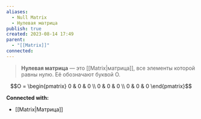 ```yaml
---
aliases:
  - Null Matrix
  - Нулевая матрица
publish: true
created: 2023-08-14 17:49
parent:
  - "[[Matrix]]"
connected:
---
```


> **Нулевая матрица** — это [[Matrix|матрица]], все элементы которой равны нулю. Её обозначают буквой O.

$$O = \begin{pmatrix} 0 & 0 & 0 \\ 0 & 0 & 0 \\ 0 & 0 & 0 \end{pmatrix}$$




**Connected with:**
- [[Matrix|Матрица]]





